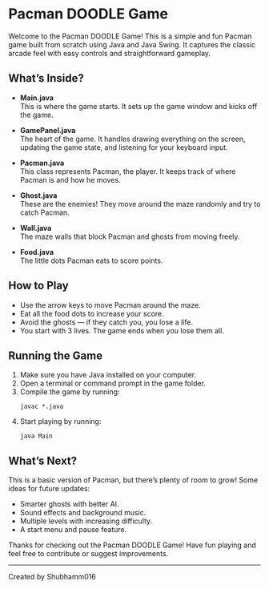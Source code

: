 # Pacman DOODLE Game

Welcome to the Pacman DOODLE Game! This is a simple and fun Pacman game built from scratch using Java and Java Swing. It captures the classic arcade feel with easy controls and straightforward gameplay.

## What’s Inside?

- **Main.java**  
  This is where the game starts. It sets up the game window and kicks off the game.

- **GamePanel.java**  
  The heart of the game. It handles drawing everything on the screen, updating the game state, and listening for your keyboard input.

- **Pacman.java**  
  This class represents Pacman, the player. It keeps track of where Pacman is and how he moves.

- **Ghost.java**  
  These are the enemies! They move around the maze randomly and try to catch Pacman.

- **Wall.java**  
  The maze walls that block Pacman and ghosts from moving freely.

- **Food.java**  
  The little dots Pacman eats to score points.

## How to Play

- Use the arrow keys to move Pacman around the maze.
- Eat all the food dots to increase your score.
- Avoid the ghosts — if they catch you, you lose a life.
- You start with 3 lives. The game ends when you lose them all.

## Running the Game

1. Make sure you have Java installed on your computer.
2. Open a terminal or command prompt in the game folder.
3. Compile the game by running:
   ```
   javac *.java
   ```
4. Start playing by running:
   ```
   java Main
   ```

## What’s Next?

This is a basic version of Pacman, but there’s plenty of room to grow! Some ideas for future updates:

- Smarter ghosts with better AI.
- Sound effects and background music.
- Multiple levels with increasing difficulty.
- A start menu and pause feature.

Thanks for checking out the Pacman DOODLE Game! Have fun playing and feel free to contribute or suggest improvements.

---
Created by Shubhamm016
